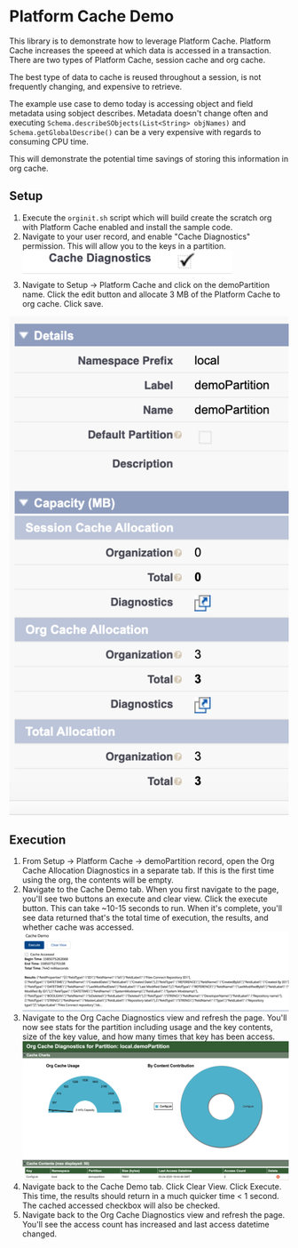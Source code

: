 # Platform Cache Demo

This library is to demonstrate how to leverage Platform Cache.  Platform Cache increases the speeed at which data is accessed in a transaction. There are two types of Platform Cache, session cache and org cache. 

The best type of data to cache is reused throughout a session, is not frequently changing, and expensive to retrieve. 

The example use case to demo today is accessing object and field metadata using sobject describes. Metadata doesn't change often and executing `Schema.describeSObjects(List<String> objNames)` and `Schema.getGlobalDescribe()` can be a very expensive with regards to consuming CPU time. 

This will demonstrate the potential time savings of storing this information in org cache.


## Setup
1. Execute the `orginit.sh` script which will build create the scratch org with Platform Cache enabled and install the sample code. 
2. Navigate to your user record, and enable "Cache Diagnostics" permission. This will allow you to the keys in a partition. 
![User Setting](/images/userSetting.png)
3. Navigate to Setup -> Platform Cache and click on the demoPartition name. 
Click the edit button and allocate 3 MB of the Platform Cache to org cache. Click save.

![Cache Allocation](/images/cacheAllocation.png)



## Execution 
1. From Setup -> Platform Cache -> demoPartition record, open the Org Cache Allocation Diagnostics in a separate tab. If this is the first time using the org, the contents will be empty. 
2. Navigate to the Cache Demo tab. When you first navigate to the page, you'll see two buttons an execute and clear view. Click the execute button. This can take ~10-15 seconds to run. When it's complete, you'll see data returned that's the total time of execution, the results, and whether cache was accessed. 
![Demo Results](/images/demoResults.png)
3. Navigate to the Org Cache Diagnostics view and refresh the page. You'll now see stats for the partition including usage and the key contents, size of the key value, and how many times that key has been access. 
![Diagnostics Page](/images/DiagnosticsPage.png)
4. Navigate back to the Cache Demo tab. Click Clear View. Click Execute. This time, the results should return in a much quicker time < 1 second. The cached accessed checkbox will also be checked.
5. Navigate back to the Org Cache Diagnostics view and refresh the page. You'll see the access count has increased and last access datetime changed.
